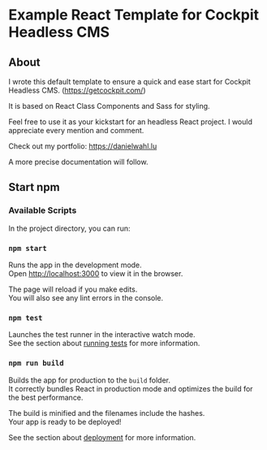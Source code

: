 # Example React Template for Cockpit Headless CMS

## About
I wrote this default template to ensure a quick and ease start for Cockpit Headless CMS. (https://getcockpit.com/)

It is based on React Class Components and Sass for styling.

Feel free to use it as your kickstart for an headless React project.
I would appreciate every mention and comment.

Check out my portfolio: https://danielwahl.lu

A more precise documentation will follow.

## Start npm
### Available Scripts

In the project directory, you can run:

### `npm start`

Runs the app in the development mode.<br />
Open [http://localhost:3000](http://localhost:3000) to view it in the browser.

The page will reload if you make edits.<br />
You will also see any lint errors in the console.

### `npm test`

Launches the test runner in the interactive watch mode.<br />
See the section about [running tests](https://facebook.github.io/create-react-app/docs/running-tests) for more information.

### `npm run build`

Builds the app for production to the `build` folder.<br />
It correctly bundles React in production mode and optimizes the build for the best performance.

The build is minified and the filenames include the hashes.<br />
Your app is ready to be deployed!

See the section about [deployment](https://facebook.github.io/create-react-app/docs/deployment) for more information.
